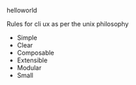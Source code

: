 helloworld

Rules for cli ux as per the unix philosophy
- Simple
- Clear
- Composable
- Extensible
- Modular
- Small